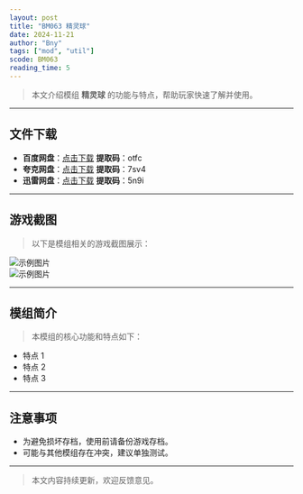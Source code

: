 ```yaml
---
layout: post
title: "BM063 精灵球"
date: 2024-11-21
author: "Bny"
tags: ["mod", "util"]
scode: BM063
reading_time: 5
---
```


> 本文介绍模组 **精灵球** 的功能与特点，帮助玩家快速了解并使用。

---





## 文件下载
- **百度网盘**：[点击下载](https://pan.baidu.com/s/146CXG-XTooKyjZjz8jZeTw?pwd=otfc)  **提取码**：otfc  
- **夸克网盘**：[点击下载](https://pan.quark.cn/s/40c54896b25e?pwd=7sv4)  **提取码**：7sv4  
- **迅雷网盘**：[点击下载](https://pan.xunlei.com/s/VOCCbbMnR7_eTnbaDSXDWr5NA1?pwd=5n9i)  **提取码**：5n9i  

---

## 游戏截图
> 以下是模组相关的游戏截图展示：

![示例图片](https://example.com/screenshot1.jpg)  
![示例图片](https://example.com/screenshot2.jpg)

---

## 模组简介
> 本模组的核心功能和特点如下：
- 特点 1
- 特点 2
- 特点 3

---

## 注意事项
- 为避免损坏存档，使用前请备份游戏存档。
- 可能与其他模组存在冲突，建议单独测试。

---

> 本文内容持续更新，欢迎反馈意见。
